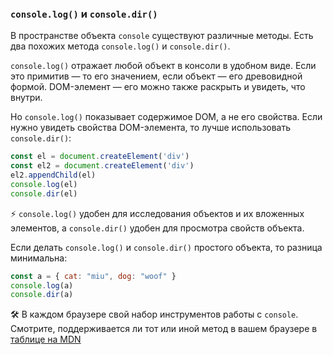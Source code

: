 ### `console.log()` и `console.dir()`

В пространстве объекта `console` существуют различные методы. Есть два похожих метода `console.log()` и `console.dir()`.

`console.log()` отражает любой объект в консоли в удобном виде. Если это примитив — то его значением, если объект — его древовидной формой. DOM-элемент — его можно также раскрыть и увидеть, что внутри.

Но `console.log()` показывает содержимое DOM, а не его свойства. Если нужно увидеть свойства DOM-элемента, то лучше использовать `console.dir()`:

```js
const el = document.createElement('div')
const el2 = document.createElement('div')
el2.appendChild(el)
console.log(el)
console.dir(el)
```

<aside>

⚡️ `console.log()` удобен для исследования объектов и их вложенных элементов, а `console.dir()` удобен для просмотра свойств объекта.

</aside>

Если делать `console.log()` и `console.dir()` простого объекта, то разница минимальна:

```js
const a = { cat: "miu", dog: "woof" }
console.log(a)
console.dir(a)
```

🛠 В каждом браузере свой набор инструментов работы с `console`. Смотрите, поддерживается ли тот или иной метод в вашем браузере в [таблице на MDN](https://developer.mozilla.org/en-US/docs/Web/API/Console#browser_compatibility)
